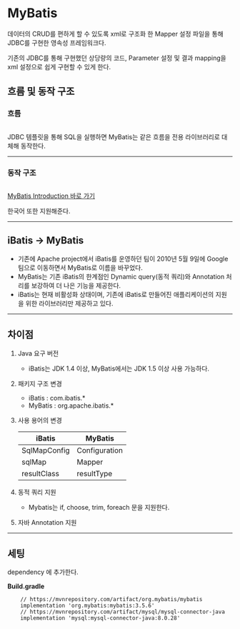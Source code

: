 <h1 id="mybatis">MyBatis</h1>
<p>데이터의 CRUD를 편하게 할 수 있도록 xml로 구조화 한 Mapper 설정 파일을 통해 JDBC를 구현한 영속성 프레임워크다.</p>
<p>기존의 JDBC를 통해 구현했던 상당량의 코드, Parameter 설정 및 결과 mapping을 xml 설정으로 쉽게 구현할 수 있게 한다.</p>
<h2 id="흐름-및-동작-구조">흐름 및 동작 구조</h2>
<h3 id="흐름">흐름</h3>
<p><img alt="" src="https://velog.velcdn.com/images/jojehuni_9759/post/78bc1bdb-7897-4a8f-bdde-566e3776f0bb/image.png" /></p>
<p>JDBC 템플릿을 통해 SQL을 실행하면 MyBatis는 같은 흐름을 전용 라이브러리로 대체해 동작한다.</p>
<hr />
<h3 id="동작-구조">동작 구조</h3>
<p><img alt="" src="https://velog.velcdn.com/images/jojehuni_9759/post/115e507a-7003-4dd8-a648-5a453b87aa35/image.png" /></p>
<p><a href="https://mybatis.org/mybatis-3/ko/index.html">MyBatis Introduction 바로 가기</a></p>
<p>한국어 또한 지원해준다.</p>
<hr />
<h2 id="ibatis---mybatis">iBatis -&gt; MyBatis</h2>
<ul>
<li>기존에 Apache project에서 iBatis를 운영하던 팀이 2010년 5월 9일에 Google 팀으로 이동하면서 MyBatis로 이름을 바꾸었다.</li>
<li>MyBatis는 기존 iBatis의 한계점인 Dynamic query(동적 쿼리)와 Annotation 처리를 보강하여 더 나은 기능을 제공한다.</li>
<li>iBatis는 현재 비활성화 상태이며, 기존에 iBatis로 만들어진 애플리케이션의 지원을 위한 라이브러리만 제공하고 있다.</li>
</ul>
<hr />
<h2 id="차이점">차이점</h2>
<ol>
<li><p>Java 요구 버전</p>
<ul>
<li>iBatis는 JDK 1.4 이상, MyBatis에서는 JDK 1.5 이상 사용 가능하다.</li>
</ul>
</li>
<li><p>패키지 구조 변경</p>
<ul>
<li>iBatis : com.ibatis.*</li>
<li>MyBatis : org.apache.ibatis.*</li>
</ul>
</li>
<li><p>사용 용어의 변경</p>
<table>
<thead>
<tr>
<th>iBatis</th>
<th>MyBatis</th>
</tr>
</thead>
<tbody><tr>
<td>SqlMapConfig</td>
<td>Configuration</td>
</tr>
<tr>
<td>sqlMap</td>
<td>Mapper</td>
</tr>
<tr>
<td>resultClass</td>
<td>resultType</td>
</tr>
</tbody></table>
</li>
<li><p>동적 쿼리 지원</p>
<ul>
<li>Mybatis는 if, choose, trim, foreach 문을 지원한다.</li>
</ul>
</li>
<li><p>자바 Annotation 지원</p>
</li>
</ol>
<hr />
<h2 id="세팅">세팅</h2>
<p>dependency 에 추가한다.</p>
<p><strong>Build.gradle</strong></p>
<pre><code class="language-gradle">    // https://mvnrepository.com/artifact/org.mybatis/mybatis
    implementation 'org.mybatis:mybatis:3.5.6'
    // https://mvnrepository.com/artifact/mysql/mysql-connector-java
    implementation 'mysql:mysql-connector-java:8.0.28'</code></pre>